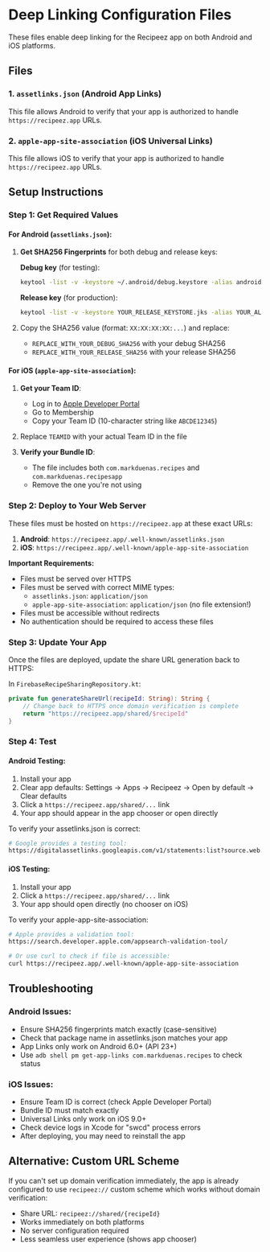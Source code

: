 # Deep Linking Configuration Files

These files enable deep linking for the Recipeez app on both Android and iOS platforms.

## Files

### 1. `assetlinks.json` (Android App Links)
This file allows Android to verify that your app is authorized to handle `https://recipeez.app` URLs.

### 2. `apple-app-site-association` (iOS Universal Links)
This file allows iOS to verify that your app is authorized to handle `https://recipeez.app` URLs.

## Setup Instructions

### Step 1: Get Required Values

#### For Android (`assetlinks.json`):

1. **Get SHA256 Fingerprints** for both debug and release keys:

   **Debug key** (for testing):
   ```bash
   keytool -list -v -keystore ~/.android/debug.keystore -alias androiddebugkey -storepass android -keypass android | grep SHA256
   ```

   **Release key** (for production):
   ```bash
   keytool -list -v -keystore YOUR_RELEASE_KEYSTORE.jks -alias YOUR_ALIAS | grep SHA256
   ```

2. Copy the SHA256 value (format: `XX:XX:XX:XX:...`) and replace:
   - `REPLACE_WITH_YOUR_DEBUG_SHA256` with your debug SHA256
   - `REPLACE_WITH_YOUR_RELEASE_SHA256` with your release SHA256

#### For iOS (`apple-app-site-association`):

1. **Get your Team ID**:
   - Log in to [Apple Developer Portal](https://developer.apple.com)
   - Go to Membership
   - Copy your Team ID (10-character string like `ABCDE12345`)

2. Replace `TEAMID` with your actual Team ID in the file

3. **Verify your Bundle ID**:
   - The file includes both `com.markduenas.recipes` and `com.markduenas.recipesapp`
   - Remove the one you're not using

### Step 2: Deploy to Your Web Server

These files must be hosted on `https://recipeez.app` at these exact URLs:

1. **Android**: `https://recipeez.app/.well-known/assetlinks.json`
2. **iOS**: `https://recipeez.app/.well-known/apple-app-site-association`

**Important Requirements:**
- Files must be served over HTTPS
- Files must be served with correct MIME types:
  - `assetlinks.json`: `application/json`
  - `apple-app-site-association`: `application/json` (no file extension!)
- Files must be accessible without redirects
- No authentication should be required to access these files

### Step 3: Update Your App

Once the files are deployed, update the share URL generation back to HTTPS:

In `FirebaseRecipeSharingRepository.kt`:
```kotlin
private fun generateShareUrl(recipeId: String): String {
    // Change back to HTTPS once domain verification is complete
    return "https://recipeez.app/shared/$recipeId"
}
```

### Step 4: Test

#### Android Testing:
1. Install your app
2. Clear app defaults: Settings → Apps → Recipeez → Open by default → Clear defaults
3. Click a `https://recipeez.app/shared/...` link
4. Your app should appear in the app chooser or open directly

To verify your assetlinks.json is correct:
```bash
# Google provides a testing tool:
https://digitalassetlinks.googleapis.com/v1/statements:list?source.web.site=https://recipeez.app&relation=delegate_permission/common.handle_all_urls
```

#### iOS Testing:
1. Install your app
2. Click a `https://recipeez.app/shared/...` link
3. Your app should open directly (no chooser on iOS)

To verify your apple-app-site-association:
```bash
# Apple provides a validation tool:
https://search.developer.apple.com/appsearch-validation-tool/

# Or use curl to check if file is accessible:
curl https://recipeez.app/.well-known/apple-app-site-association
```

## Troubleshooting

### Android Issues:
- Ensure SHA256 fingerprints match exactly (case-sensitive)
- Check that package name in assetlinks.json matches your app
- App Links only work on Android 6.0+ (API 23+)
- Use `adb shell pm get-app-links com.markduenas.recipes` to check status

### iOS Issues:
- Ensure Team ID is correct (check Apple Developer Portal)
- Bundle ID must match exactly
- Universal Links only work on iOS 9.0+
- Check device logs in Xcode for "swcd" process errors
- After deploying, you may need to reinstall the app

## Alternative: Custom URL Scheme

If you can't set up domain verification immediately, the app is already configured to use `recipeez://` custom scheme which works without domain verification:
- Share URL: `recipeez://shared/{recipeId}`
- Works immediately on both platforms
- No server configuration required
- Less seamless user experience (shows app chooser)